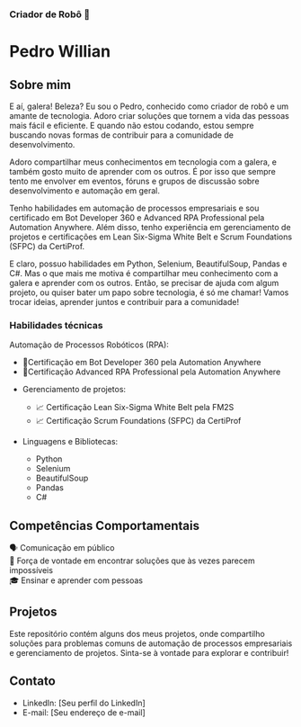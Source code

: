 ### Criador de Robô 🤖


<!--
**pedrowill-dev/pedrowill-dev** is a ✨ _special_ ✨ repository because its `README.md` (this file) appears on your GitHub profile.

Here are some ideas to get you started:

- 🔭 I’m currently working on ...
- 🌱 I’m currently learning ...
- 👯 I’m looking to collaborate on ...
- 🤔 I’m looking for help with ...
- 💬 Ask me about ...
- 📫 How to reach me: ...
- 😄 Pronouns: ...
- ⚡ Fun fact: ...
-->


# Pedro Willian

## Sobre mim

E aí, galera! Beleza? Eu sou o Pedro, conhecido como criador de robô e um amante de tecnologia. Adoro criar soluções que tornem a vida das pessoas mais fácil e eficiente. E quando não estou codando, estou sempre buscando novas formas de contribuir para a comunidade de desenvolvimento.

Adoro compartilhar meus conhecimentos em tecnologia com a galera, e também gosto muito de aprender com os outros. É por isso que sempre tento me envolver em eventos, fóruns e grupos de discussão sobre desenvolvimento e automação em geral.

Tenho habilidades em automação de processos empresariais e sou certificado em Bot Developer 360 e Advanced RPA Professional pela Automation Anywhere. Além disso, tenho experiência em gerenciamento de projetos e certificações em Lean Six-Sigma White Belt e Scrum Foundations (SFPC) da CertiProf.

E claro, possuo habilidades em Python, Selenium, BeautifulSoup, Pandas e C#. Mas o que mais me motiva é compartilhar meu conhecimento com a galera e aprender com os outros. Então, se precisar de ajuda com algum projeto, ou quiser bater um papo sobre tecnologia, é só me chamar! Vamos trocar ideias, aprender juntos e contribuir para a comunidade!

<h3>Habilidades técnicas</h3>
<p>Automação de Processos Robóticos (RPA):</p>
<ul>
  <li >🤖Certificação em Bot Developer 360 pela Automation Anywhere</li>
  <li>🤖Certificação Advanced RPA Professional pela Automation Anywhere</li>
</ul>
  
* Gerenciamento de projetos:
  * 📈 Certificação Lean Six-Sigma White Belt pela FM2S
  * 📈 Certificação Scrum Foundations (SFPC) da CertiProf
  
* Linguagens e Bibliotecas:
  * Python
  * Selenium
  * BeautifulSoup
  * Pandas
  * C#




## Competências Comportamentais


🗣️ Comunicação em público<br>
💪 Força de vontade em encontrar soluções que às vezes parecem impossíveis<br>
🎓 Ensinar e aprender com pessoas
## Projetos

Este repositório contém alguns dos meus projetos, onde compartilho soluções para problemas comuns de automação de processos empresariais e gerenciamento de projetos. Sinta-se à vontade para explorar e contribuir!

## Contato

* LinkedIn: [Seu perfil do LinkedIn]
* E-mail: [Seu endereço de e-mail]
